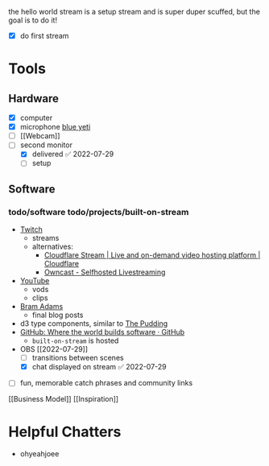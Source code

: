 the hello world stream is a setup stream and is super duper scuffed, but the goal is to do it!

- [x] do first stream

# Tools

## Hardware
- [x] computer
- [x] microphone
	[blue yeti](https://pisces.bbystatic.com/image2/BestBuy_US/images/products/6380/6380464_sd.jpg)
- [ ] [[Webcam]]
- [ ] second monitor
	- [x] delivered ✅ 2022-07-29
	- [ ] setup

## Software
### todo/software todo/projects/built-on-stream
- [Twitch](https://www.twitch.tv/)
	- streams
	- alternatives:
		- [Cloudflare Stream | Live and on-demand video hosting platform | Cloudflare](https://www.cloudflare.com/products/cloudflare-stream/)
		- [Owncast - Selfhosted Livestreaming](https://owncast.online/)
- [YouTube](https://www.youtube.com/)
	- vods
	- clips
- [Bram Adams](https://www.bramadams.dev/)
	- final blog posts
- d3 type components, similar to [The Pudding](https://pudding.cool/)
- [GitHub: Where the world builds software · GitHub](https://github.com/)
	- `built-on-stream` is hosted
- OBS [[2022-07-29]]
	- [ ] transitions between scenes
	- [x] chat displayed on stream ✅ 2022-07-29
- [ ] fun, memorable catch phrases and community links

[[Business Model]]
[[Inspiration]]

# Helpful Chatters
- ohyeahjoee